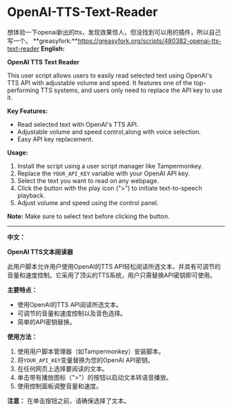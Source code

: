 # OpenAI-TTS-Text-Reader
想体验一下openai新出的tts，发现效果惊人，但没找到可以用的插件，所以自己写一个。
**greasyfork:**https://greasyfork.org/scripts/480382-openai-tts-text-reader
**English:**

**OpenAI TTS Text Reader**

This user script allows users to easily read selected text using OpenAI's TTS API with adjustable volume and speed. It features one of the top-performing TTS systems, and users only need to replace the API key to use it.

**Key Features:**
- Read selected text with OpenAI's TTS API.
- Adjustable volume and speed control,along with voice selection. 
- Easy API key replacement.

**Usage:**
1. Install the script using a user script manager like Tampermonkey.
2. Replace the `YOUR_API_KEY` variable with your OpenAI API key.
3. Select the text you want to read on any webpage.
4. Click the button with the play icon (">") to initiate text-to-speech playback.
5. Adjust volume and speed using the control panel.

**Note:** Make sure to select text before clicking the button.

---

**中文：**

**OpenAI TTS文本阅读器**

此用户脚本允许用户使用OpenAI的TTS API轻松阅读所选文本，并具有可调节的音量和速度控制。它采用了顶尖的TTS系统，用户只需替换API密钥即可使用。

**主要特点：**
- 使用OpenAI的TTS API阅读所选文本。
- 可调节的音量和速度控制以及音色选择。
- 简单的API密钥替换。

**使用方法：**
1. 使用用户脚本管理器（如Tampermonkey）安装脚本。
2. 将`YOUR_API_KEY`变量替换为您的OpenAI API密钥。
3. 在任何网页上选择要阅读的文本。
4. 单击带有播放图标（">"）的按钮以启动文本转语音播放。
5. 使用控制面板调整音量和速度。

**注意：** 在单击按钮之前，请确保选择了文本。
